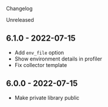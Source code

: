 Changelog

Unreleased

## 6.1.0 - 2022-07-15
- Add `env_file` option
- Show environment details in profiler
- Fix collector template

## 6.0.0 - 2022-07-15
- Make private library public
